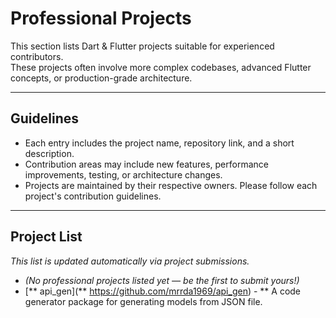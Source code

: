 # Professional Projects

This section lists Dart & Flutter projects suitable for experienced contributors.  
These projects often involve more complex codebases, advanced Flutter concepts, or production-grade architecture.

---

## Guidelines

- Each entry includes the project name, repository link, and a short description.
- Contribution areas may include new features, performance improvements, testing, or architecture changes.
- Projects are maintained by their respective owners. Please follow each project's contribution guidelines.

---

## Project List

_This list is updated automatically via project submissions._

- _(No professional projects listed yet — be the first to submit yours!)_
- [** api_gen](** https://github.com/mrrda1969/api_gen) - ** A code generator package for generating models from JSON file.
